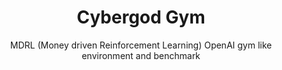 <div>
  <h1 align='center'>Cybergod Gym</h1>
  <p align='center'>MDRL (Money driven Reinforcement Learning) OpenAI gym like environment and benchmark</p>
</div>
